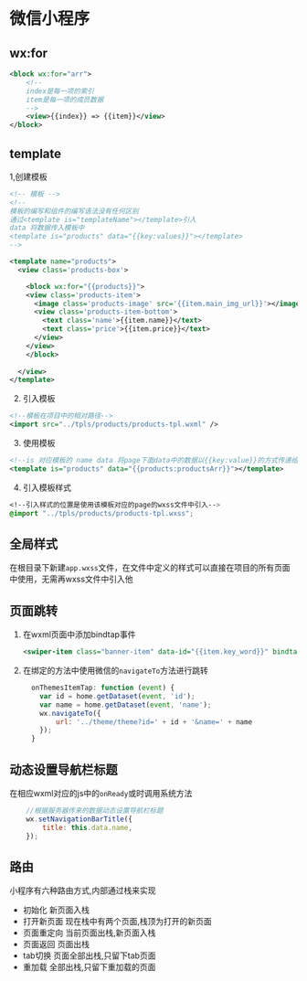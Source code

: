 # 微信小程序

## wx:for

```xml
<block wx:for="arr">
    <!--
	index是每一项的索引
    item是每一项的成员数据
	-->
	<view>{{index}} => {{item}}</view>
</block>
```

## template

1,创建模板

```xml
<!-- 模板 -->
<!-- 
模板的编写和组件的编写语法没有任何区别
通过<template is="templateName"></template>引入
data 将数据传入模板中
<template is="products" data="{{key:values}}"></template>
-->

<template name="products">
  <view class='products-box'>

    <block wx:for="{{products}}">
    <view class='products-item'>
      <image class='products-image' src='{{item.main_img_url}}'></image>
      <view class='products-item-bottom'>
        <text class='name'>{{item.name}}</text>
        <text class='price'>{{item.price}}</text>
      </view>
    </view>
    </block>
    
  </view>
</template>
```

2. 引入模板

```xml
<!--模板在项目中的相对路径-->
<import src="../tpls/products/products-tpl.wxml" />
```

3. 使用模板

```xml
<!--is 对应模板的 name data 将page下面data中的数据以{{key:value}}的方式传递给模板--> 
<template is="products" data="{{products:productsArr}}"></template>
```

4. 引入模板样式

```css
<!--引入样式的位置是使用该模板对应的page的wxss文件中引入-->
@import "../tpls/products/products-tpl.wxss";
```

## 全局样式

在根目录下新建``app.wxss``文件，在文件中定义的样式可以直接在项目的所有页面中使用，无需再wxss文件中引入他

## 页面跳转

1. 在wxml页面中添加bindtap事件

   ```xml
   <swiper-item class="banner-item" data-id="{{item.key_word}}" bindtap="onProductsItemTap">
   ```

2. 在绑定的方法中使用微信的``navigateTo``方法进行跳转

   ```javascript
     onThemesItemTap: function (event) {
       var id = home.getDataset(event, 'id');
       var name = home.getDataset(event, 'name');
       wx.navigateTo({
           url: '../theme/theme?id=' + id + '&name=' + name
       });
     }
   ```

## 动态设置导航栏标题

在相应wxml对应的js中的``onReady``或时调用系统方法

```javascript
    //根据服务器传来的数据动态设置导航栏标题
    wx.setNavigationBarTitle({
        title: this.data.name,
    });
```

## 路由

小程序有六种路由方式,内部通过栈来实现

- 初始化 新页面入栈
- 打开新页面 现在栈中有两个页面,栈顶为打开的新页面
- 页面重定向 当前页面出栈,新页面入栈
- 页面返回 页面出栈
- tab切换 页面全部出栈,只留下tab页面
- 重加载 全部出栈,只留下重加载的页面